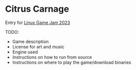 # Citrus Carnage

Entry for [Linux Game Jam 2023](https://itch.io/jam/linux-game-jam2023)

TODO:
- Game description
- License for art and music
- Engine used
- Instructions on how to run from source
- Instructions on where to play the game/download binaries